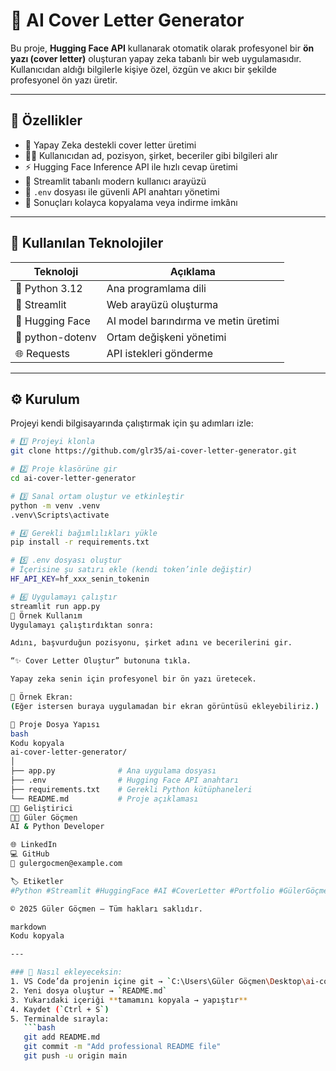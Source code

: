# 💌 AI Cover Letter Generator

Bu proje, **Hugging Face API** kullanarak otomatik olarak profesyonel bir **ön yazı (cover letter)** oluşturan yapay zeka tabanlı bir web uygulamasıdır.  
Kullanıcıdan aldığı bilgilerle kişiye özel, özgün ve akıcı bir şekilde profesyonel ön yazı üretir.

---

## 🚀 Özellikler

- 🧠 Yapay Zeka destekli cover letter üretimi  
- 👩‍💼 Kullanıcıdan ad, pozisyon, şirket, beceriler gibi bilgileri alır  
- ⚡ Hugging Face Inference API ile hızlı cevap üretimi  
- 🎨 Streamlit tabanlı modern kullanıcı arayüzü  
- 🔐 `.env` dosyası ile güvenli API anahtarı yönetimi  
- 💾 Sonuçları kolayca kopyalama veya indirme imkânı  

---

## 🧠 Kullanılan Teknolojiler

| Teknoloji | Açıklama |
|------------|----------|
| 🐍 Python 3.12 | Ana programlama dili |
| 🎨 Streamlit | Web arayüzü oluşturma |
| 🤗 Hugging Face | AI model barındırma ve metin üretimi |
| 🔐 python-dotenv | Ortam değişkeni yönetimi |
| 🌐 Requests | API istekleri gönderme |

---

## ⚙️ Kurulum

Projeyi kendi bilgisayarında çalıştırmak için şu adımları izle:

```bash
# 1️⃣ Projeyi klonla
git clone https://github.com/glr35/ai-cover-letter-generator.git

# 2️⃣ Proje klasörüne gir
cd ai-cover-letter-generator

# 3️⃣ Sanal ortam oluştur ve etkinleştir
python -m venv .venv
.venv\Scripts\activate

# 4️⃣ Gerekli bağımlılıkları yükle
pip install -r requirements.txt

# 5️⃣ .env dosyası oluştur
# İçerisine şu satırı ekle (kendi token’inle değiştir)
HF_API_KEY=hf_xxx_senin_tokenin

# 6️⃣ Uygulamayı çalıştır
streamlit run app.py
🧾 Örnek Kullanım
Uygulamayı çalıştırdıktan sonra:

Adını, başvurduğun pozisyonu, şirket adını ve becerilerini gir.

“✨ Cover Letter Oluştur” butonuna tıkla.

Yapay zeka senin için profesyonel bir ön yazı üretecek.

📸 Örnek Ekran:
(Eğer istersen buraya uygulamadan bir ekran görüntüsü ekleyebiliriz.)

📂 Proje Dosya Yapısı
bash
Kodu kopyala
ai-cover-letter-generator/
│
├── app.py              # Ana uygulama dosyası
├── .env                # Hugging Face API anahtarı
├── requirements.txt    # Gerekli Python kütüphaneleri
└── README.md           # Proje açıklaması
👩‍💻 Geliştirici
👩‍💻 Güler Göçmen
AI & Python Developer

🌐 LinkedIn
💻 GitHub
📧 gulergocmen@example.com

🏷️ Etiketler
#Python #Streamlit #HuggingFace #AI #CoverLetter #Portfolio #GülerGöçmen

© 2025 Güler Göçmen — Tüm hakları saklıdır.

markdown
Kodu kopyala

---

### 🔧 Nasıl ekleyeceksin:
1. VS Code’da projenin içine git → `C:\Users\Güler Göçmen\Desktop\ai-cover-letter-generator`
2. Yeni dosya oluştur → `README.md`
3. Yukarıdaki içeriği **tamamını kopyala → yapıştır**
4. Kaydet (`Ctrl + S`)
5. Terminalde sırayla:
   ```bash
   git add README.md
   git commit -m "Add professional README file"
   git push -u origin main
